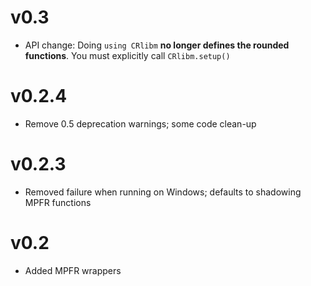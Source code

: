 # v0.3

- API change: Doing `using CRlibm` **no longer defines the rounded functions**.
You must explicitly call `CRlibm.setup()`

# v0.2.4

- Remove 0.5 deprecation warnings; some code clean-up

# v0.2.3

- Removed failure when running on Windows; defaults to shadowing MPFR functions

# v0.2

- Added MPFR wrappers
